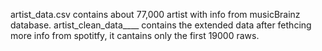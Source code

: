 artist_data.csv contains about 77,000 artist with info from musicBrainz database.
artist_clean_data____ contains the extended data after fethcing more info from spotitfy, it cantains only the first 19000 raws.
